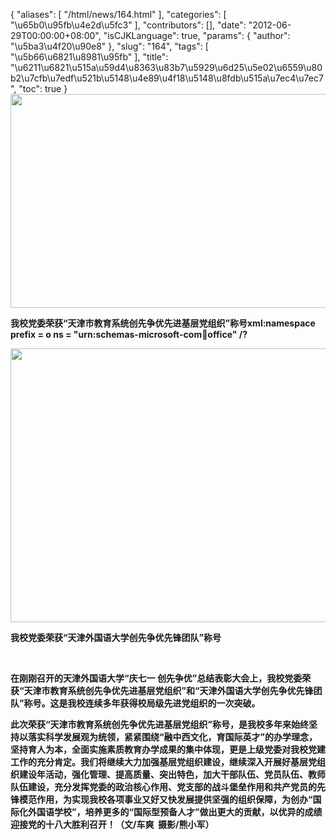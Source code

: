 {
    "aliases": [
        "/html/news/164.html"
    ],
    "categories": [
        "\u65b0\u95fb\u4e2d\u5fc3"
    ],
    "contributors": [],
    "date": "2012-06-29T00:00:00+08:00",
    "isCJKLanguage": true,
    "params": {
        "author": "\u5ba3\u4f20\u90e8"
    },
    "slug": "164",
    "tags": [
        "\u5b66\u6821\u8981\u95fb"
    ],
    "title": "\u6211\u6821\u515a\u59d4\u8363\u83b7\u5929\u6d25\u5e02\u6559\u80b2\u7cfb\u7edf\u521b\u5148\u4e89\u4f18\u5148\u8fdb\u515a\u7ec4\u7ec7",
    "toc": true
}
**<img
    src="https://cdn.tfls.online/mirror/full/25072d3f7c7ede0d5890377f2014204d891dc3b8.jpg"
    style="display:block;margin-left:auto;margin-right:auto;"
    decoding="async"
    fetchpriority="auto"
    loading="lazy"
    height="342"
    width="600"
/>**

**我校党委荣获“天津市教育系统创先争优先进基层党组织”称号xml:namespace prefix = o ns = "urn:schemas-microsoft-com:office:office" /?**

**<img
    src="https://cdn.tfls.online/mirror/full/ee0cdcb5364a37ea3426d9bca745e683f07c0db8.jpg"
    style="display:block;margin-left:auto;margin-right:auto;"
    decoding="async"
    fetchpriority="auto"
    loading="lazy"
    height="438"
    width="600"
/>**

**我校党委荣获“天津外国语大学创先争优先锋团队”称号**

 

**在刚刚召开的天津外国语大学“庆七一 创先争优”总结表彰大会上，我校党委荣获“天津市教育系统创先争优先进基层党组织”和“天津外国语大学创先争优先锋团队”称号。这是我校连续多年获得校局级先进党组织的一次突破。**

**此次荣获“天津市教育系统创先争优先进基层党组织”称号，是我校多年来始终坚持以落实科学发展观为统领，紧紧围绕“融中西文化，育国际英才”的办学理念，坚持育人为本，全面实施素质教育办学成果的集中体现，更是上级党委对我校党建工作的充分肯定。我们将继续大力加强基层党组织建设，继续深入开展好基层党组织建设年活动，强化管理、提高质量、突出特色，加大干部队伍、党员队伍、教师队伍建设，充分发挥党委的政治核心作用、党支部的战斗堡垒作用和共产党员的先锋模范作用，为实现我校各项事业又好又快发展提供坚强的组织保障，为创办“国际化外国语学校”，培养更多的“国际型预备人才”做出更大的贡献，以优异的成绩迎接党的十八大胜利召开！（文/车爽  摄影/熊小军）**

